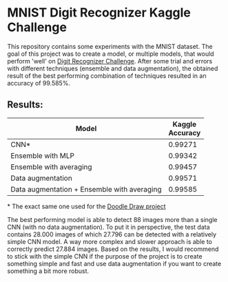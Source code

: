 # MNIST Digit Recognizer Kaggle Challenge

This repository contains some experiments with the MNIST dataset. The goal
of this project was to create a model, or multiple models, that would perform
'well' on [Digit Recognizer Challenge](https://www.kaggle.com/c/digit-recognizer).
After some trial and errors with different techniques (ensemble and data
augmentation), the obtained result of the best performing combination 
of techniques resulted in an accuracy of 99.585%. 

## Results:
   
Model | Kaggle<br>Accuracy 
------|-----------------
CNN\* | 0.99271
Ensemble with MLP | 0.99342
Ensemble with averaging | 0.99457
Data augmentation | 0.99571
Data augmentation + Ensemble with averaging | 0.99585

\* The exact same one used for the [Doodle Draw project](https://github.com/jurjen96/doodle-draw) 

The best performing model is able to detect 88 images more than a single CNN (with 
no data augmentation). To put it in perspective, the test data contains 28.000 images 
of which 27.796 can be detected with a relatively simple CNN model. A way more complex 
and slower approach is able to correctly predict 27.884 images. Based on the results, 
I would recommend to stick with the simple CNN if the purpose of the project is to 
create something simple and fast and use data augmentation if you want to create 
something a bit more robust.
